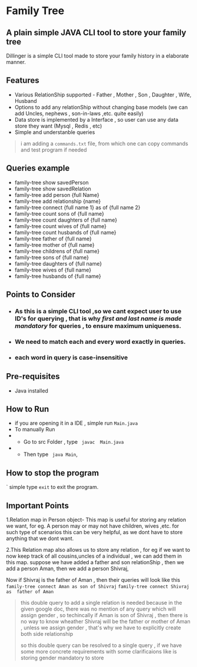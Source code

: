 # Family Tree
## A plain simple JAVA CLI tool to store your family tree

Dillinger is a simple CLI tool made to store your family history in a elaborate manner.

## Features

- Various RelationShip supported - Father , Mother , Son , Daughter , Wife, Husband
- Options to add any  relationShip without changing base models (we can add Uncles, nephews , son-in-laws ,etc. quite easily)
- Data store is implemented by a Interface , so user can use any data store they want (Mysql , Redis , etc)
- Simple and understanble queries

> i am adding a ``` commands.txt ``` file, from which one can copy commands and test program if needed

## Queries example
- family-tree show savedPerson
- family-tree show savedRelation
- family-tree add person {full Name}
- family-tree add relationship {name}
- family-tree connect {full name 1} as <relationship> of {full name 2}
- family-tree count sons of {full name}
- family-tree count daughters of {full name}
- family-tree count wives of {full name}
- family-tree count husbands of {full name}
- family-tree father of {full name}
- family-tree mother of {full name}
- family-tree childrens of {full name}
- family-tree sons of {full name}
- family-tree daughters of {full name}
- family-tree wives of {full name}
- family-tree husbands of {full name}

## Points to Consider
- ### As this is a simple CLI tool ,so we cant expect user to use ID's for querying , that is why ***first and last name is made mandatory*** for queries , to ensure maximum uniqueness.
- ### We need to match each and every word exactly in queries.
- ### each word in query is case-insensitive

## Pre-requisites
- Java installed
## How to Run

- if you are opening it in a IDE , simple run ``` Main.java ```
- To manually Run
-  - Go to src Folder ,  type ```  javac  Main.java ```
-  - Then type ```  java Main ```,

## How to stop the program
` simple type ``` exit ``` to exit the program.

## Important Points
1.Relation map in Person object- This map is useful for storing any relation we want, for eg. A person may or may not have children, wives ,etc. for such type of scenarios this can be very helpful, as we dont have to store anything that we dont want.

2.This Relation map also allows us to store any relation , for eg if we want to now keep track of all cousins,uncles of a individual , we can add them in this map.
suppose we have added a father and son relationShip ,
then we add a person Aman,
then we add a person Shivraj,

Now if Shivraj is the father of Aman ,  then their queries will look like this
``` family-tree connect Aman as son of Shivraj ```
``` family-tree connect Shivraj as  father of Aman ```

>this double query to add a single relation is needed because in the given google doc,
> there was no mention of any query which will assign gender , so techincally if Aman is son of Shivraj , then there is no
> way to know wheather Shivraj will be the father or mother of Aman , unless we assign gender , that's why we have to explicitly create both side relationship
>
>
>
> so this double query can be resolved to a single query , if we have some more concrete requirements with some clarificaions
> like is storing gender mandatory to store

